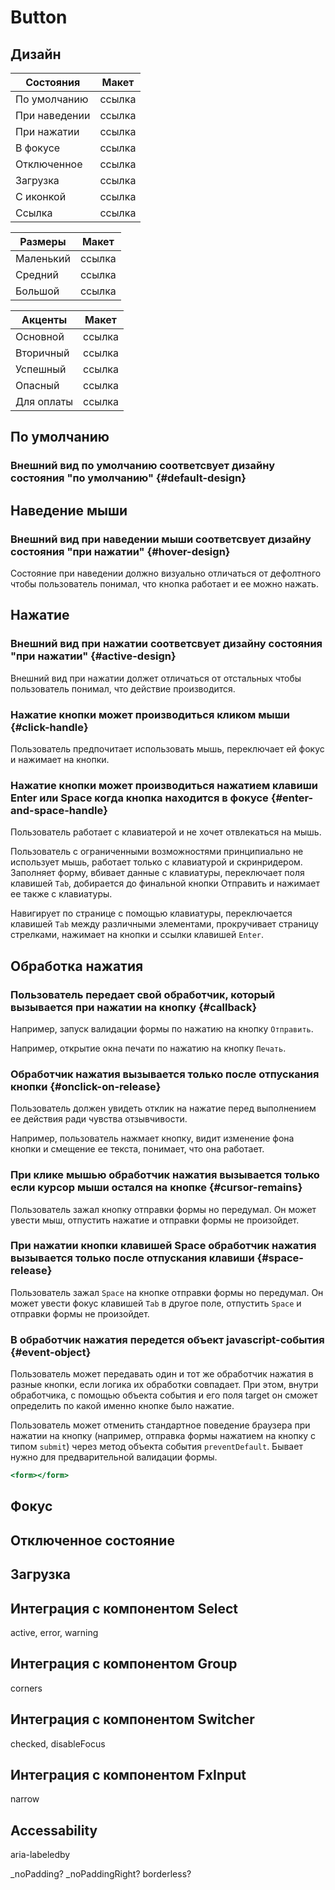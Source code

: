# Button

## Дизайн

| Состояния | Макет |
|---|---|
| По умолчанию | ссылка |
| При наведении | ссылка |
| При нажатии | ссылка |
| В фокусе | ссылка |
| Отключенное | ссылка |
| Загрузка | ссылка |
| С иконкой | ссылка |
| Ссылка | ссылка |

| Размеры | Макет |
|---|---|
| Маленький | ссылка |
| Средний | ссылка |
| Большой | ссылка |

| Акценты | Макет |
|---|---|
| Основной | ссылка |
| Вторичный | ссылка |
| Успешный | ссылка |
| Опасный | ссылка |
| Для оплаты | ссылка |


## По умолчанию

### Внешний вид по умолчанию соответсвует дизайну состояния "по умолчанию" {#default-design}

## Наведение мыши

### Внешний вид при наведении мыши соответсвует дизайну состояния "при нажатии" {#hover-design}
  Состояние при наведении должно визуально отличаться от дефолтного чтобы пользователь понимал, что кнопка работает и ее можно нажать.

## Нажатие

### Внешний вид при нажатии соответсвует дизайну состояния "при нажатии" {#active-design}
  Внешний вид при нажатии должет отличаться от отстальных чтобы пользователь понимал, что действие производится.

### Нажатие кнопки может производиться кликом мыши {#click-handle}
  Пользователь предпочитает использовать мышь, переключает ей фокус и нажимает на кнопки.

### Нажатие кнопки может производиться нажатием клавиши Enter или Space когда кнопка находится в фокусе {#enter-and-space-handle}
  Пользователь работает с клавиатерой и не хочет отвлекаться на мышь.

  Пользователь с ограниченными возможностями принципиально не использует мышь, работает только с клавиатурой и скринридером.
  Заполняет форму, вбивает данные с клавиатуры, переключает поля клавишей `Tab`, добирается до финальной кнопки Отправить и нажимает ее также с клавиатуры.

  Навигирует по странице с помощью клавиатуры, переключается клавишей `Tab` между различными элементами, прокручивает страницу стрелками, нажимает на кнопки и ссылки клавишей `Enter`.

## Обработка нажатия

### Пользователь передает свой обработчик, который вызывается при нажатии на кнопку {#callback}
  Например, запуск валидации формы по нажатию на кнопку `Отправить`.

  Например, открытие окна печати по нажатию на кнопку `Печать`.

### Обработчик нажатия вызывается только после отпускания кнопки {#onclick-on-release}
  Пользователь должен увидеть отклик на нажатие перед выполнением ее действия ради чувства отзывчивости.

  Например, пользователь нажмает кнопку, видит изменение фона кнопки и смещение ее текста, понимает, что она работает.

### При клике мышью обработчик нажатия вызывается только если курсор мыши остался на кнопке {#cursor-remains}
  Пользователь зажал кнопку отправки формы но передумал. Он может увести мыш, отпустить нажатие и отправки формы не произойдет.

### При нажатии кнопки клавишей Space обработчик нажатия вызывается только после отпускания клавиши {#space-release}
  Пользователь зажал `Space` на кнопке отправки формы но передумал. Он может увести фокус клавишей `Tab` в другое поле, отпустить `Space` и отправки формы не произойдет.

### В обработчик нажатия передется объект javascript-события {#event-object}
  Пользователь может передавать один и тот же обработчик нажатия в разные кнопки, если логика их обработки совпадает. При этом, внутри обработчика, с помощью объекта события и его поля target он сможет определить по какой именно кнопке было нажатие.

  Пользователь может отменить стандартное поведение браузера при нажатии на кнопку (например, отправка формы нажатием на кнопку с типом `submit`) через метод объекта события `preventDefault`. Бывает нужно для предварительной валидации формы.
  ```jsx
  <form></form>
  ```

## Фокус
## Отключенное состояние
## Загрузка

## Интеграция с компонентом Select
  active, error, warning
## Интеграция с компонентом Group
  corners
## Интеграция с компонентом Switcher
  checked, disableFocus
## Интеграция с компонентом FxInput
  narrow

## Accessability
  aria-labeledby

_noPadding?
_noPaddingRight?
borderless?
